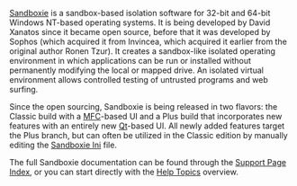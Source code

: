 [Sandboxie](../Content/Sandboxie.md) is a sandbox-based isolation software for 32-bit and 64-bit Windows NT-based operating systems. It is being developed by David Xanatos since it became open source, before that it was developed by Sophos (which acquired it from Invincea, which acquired it earlier from the original author Ronen Tzur). It creates a sandbox-like isolated operating environment in which applications can be run or installed without permanently modifying the local or mapped drive. An isolated virtual environment allows controlled testing of untrusted programs and web surfing.

Since the open sourcing, Sandboxie is being released in two flavors: the Classic build with a [MFC](https://en.wikipedia.org/wiki/Microsoft_Foundation_Class_Library)-based UI and a Plus build that incorporates new features with an entirely new [Qt](https://www.qt.io/)-based UI. All newly added features target the Plus branch, but can often be utilized in the Classic edition by manually editing the [Sandboxie Ini](../Content/SandboxieIni.md) file.

The full Sandboxie documentation can be found through the [Support Page Index](../Content/AllPages.md), or you can start directly with the [Help Topics](../Content/HelpTopics.md) overview.
